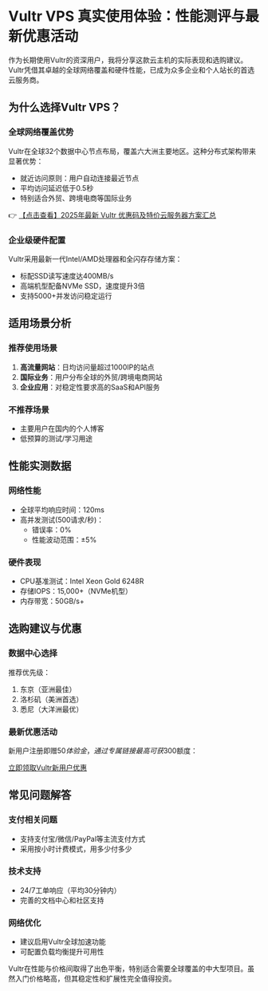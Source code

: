 # Vultr VPS 真实使用体验：性能测评与最新优惠活动

作为长期使用Vultr的资深用户，我将分享这款云主机的实际表现和选购建议。Vultr凭借其卓越的全球网络覆盖和硬件性能，已成为众多企业和个人站长的首选云服务商。

## 为什么选择Vultr VPS？

### 全球网络覆盖优势
Vultr在全球32个数据中心节点布局，覆盖六大洲主要地区。这种分布式架构带来显著优势：

- 就近访问原则：用户自动连接最近节点
- 平均访问延迟低于0.5秒
- 特别适合外贸、跨境电商等国际业务

👉 [【点击查看】2025年最新 Vultr 优惠码及特价云服务器方案汇总](https://bit.ly/VuLtr)

### 企业级硬件配置
Vultr采用最新一代Intel/AMD处理器和全闪存存储方案：

- 标配SSD读写速度达400MB/s
- 高端机型配备NVMe SSD，速度提升3倍
- 支持5000+并发访问稳定运行

## 适用场景分析

### 推荐使用场景
1. **高流量网站**：日均访问量超过1000IP的站点
2. **国际业务**：用户分布全球的外贸/跨境电商网站
3. **企业应用**：对稳定性要求高的SaaS和API服务

### 不推荐场景
- 主要用户在国内的个人博客
- 低预算的测试/学习用途

## 性能实测数据

### 网络性能
- 全球平均响应时间：120ms
- 高并发测试(500请求/秒)：
  - 错误率：0%
  - 性能波动范围：±5%

### 硬件表现
- CPU基准测试：Intel Xeon Gold 6248R
- 存储IOPS：15,000+（NVMe机型）
- 内存带宽：50GB/s+

## 选购建议与优惠

### 数据中心选择
推荐优先级：
1. 东京（亚洲最佳）
2. 洛杉矶（美洲首选）
3. 悉尼（大洋洲最优）

### 最新优惠活动
新用户注册即赠$50体验金，通过专属链接最高可获$300额度：

[立即领取Vultr新用户优惠](https://bit.ly/VuLtr)

## 常见问题解答

### 支付相关问题
- 支持支付宝/微信/PayPal等主流支付方式
- 采用按小时计费模式，用多少付多少

### 技术支持
- 24/7工单响应（平均30分钟内）
- 完善的文档中心和社区支持

### 网络优化
- 建议启用Vultr全球加速功能
- 可配置负载均衡提升可用性

Vultr在性能与价格间取得了出色平衡，特别适合需要全球覆盖的中大型项目。虽然入门价格略高，但其稳定性和扩展性完全值得投资。
